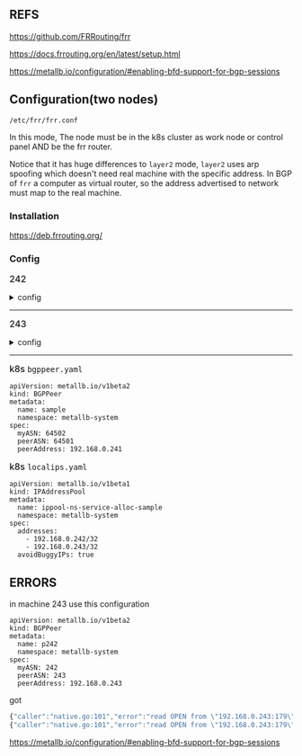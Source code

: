 
## REFS

https://github.com/FRRouting/frr

https://docs.frrouting.org/en/latest/setup.html

https://metallb.io/configuration/#enabling-bfd-support-for-bgp-sessions

## Configuration(two nodes)

`/etc/frr/frr.conf`

In this mode, The node must be in the k8s cluster as work node or control panel AND be the frr router.

Notice that it has huge differences to `layer2` mode, `layer2` uses arp spoofing which doesn't need real machine with the specific address. In BGP of `frr` a computer as virtual router, so the address advertised to network must map to the real machine.

### Installation

https://deb.frrouting.org/

### Config

<span style='font-size: 16px;font-weight: 500'>242</span>  

<details>
<summary>config</summary>

```
# default to using syslog. /etc/rsyslog.d/45-frr.conf places the log in
# /var/log/frr/frr.log
#
# Note:
# FRR's configuration shell, vtysh, dynamically edits the live, in-memory
# configuration while FRR is running. When instructed, vtysh will persist the
# live configuration to this file, overwriting its contents. If you want to
# avoid this, you can edit this file manually before starting FRR, or instruct
# vtysh to write configuration to a different file.
log syslog informational
frr version 7.5
frr defaults traditional
hostname bgp-router
log syslog

router bgp 242
 bgp router-id 192.168.0.242

 neighbor 192.168.0.243 remote-as 243
 neighbor 192.168.0.243 route-map RM-IN in
 neighbor 192.168.0.243 route-map RM-OUT out
 neighbor 192.168.0.243 passive
!
 address-family ipv4 unicast
   network 192.168.0.0/24
   neighbor 192.168.0.243 activate
 exit-address-family
```

</details>

---

<span style='font-size: 16px;font-weight: 500'>243</span>  

<details>
<summary>config</summary>

```
# default to using syslog. /etc/rsyslog.d/45-frr.conf places the log in
# /var/log/frr/frr.log
#
# Note:
# FRR's configuration shell, vtysh, dynamically edits the live, in-memory
# configuration while FRR is running. When instructed, vtysh will persist the
# live configuration to this file, overwriting its contents. If you want to
# avoid this, you can edit this file manually before starting FRR, or instruct
# vtysh to write configuration to a different file.
log syslog informational
frr version 7.5
frr defaults traditional
hostname bgp-router
log syslog

router bgp 243
 bgp router-id 192.168.0.243

 neighbor 192.168.0.242 remote-as 242
 neighbor 192.168.0.242 route-map RM-IN in
 neighbor 192.168.0.242 route-map RM-OUT out
 neighbor 192.168.0.242 passive
!
 address-family ipv4 unicast
   network 192.168.0.0/24
   neighbor 192.168.0.242 activate
 exit-address-family
```

</details>

---


<span style='font-size: 16px;font-weight: 500'>k8s `bgppeer.yaml`</span>  

```
apiVersion: metallb.io/v1beta2
kind: BGPPeer
metadata:
  name: sample
  namespace: metallb-system
spec:
  myASN: 64502
  peerASN: 64501
  peerAddress: 192.168.0.241
```



<span style='font-size: 16px;font-weight: 500'>k8s `localips.yaml`</span>  

```
apiVersion: metallb.io/v1beta1
kind: IPAddressPool
metadata:
  name: ippool-ns-service-alloc-sample
  namespace: metallb-system
spec:
  addresses:
    - 192.168.0.242/32
    - 192.168.0.243/32
  avoidBuggyIPs: true
```


## ERRORS

in machine 243 use this configuration

```
apiVersion: metallb.io/v1beta2
kind: BGPPeer
metadata:
  name: p242
  namespace: metallb-system
spec:
  myASN: 242
  peerASN: 243
  peerAddress: 192.168.0.243  
```

got


```javascript
{"caller":"native.go:101","error":"read OPEN from \"192.168.0.243:179\": EOF","level":"error","localASN":242,"msg":"failed to connect to peer","op":"connect","peer":"192.168.0.243:179","peerASN":243,"ts":"2024-07-31T08:10:45Z"}
{"caller":"native.go:101","error":"read OPEN from \"192.168.0.243:179\": EOF","level":"error","localASN":242,"msg":"failed to connect to peer","op":"connect","peer":"192.168.0.243:179","peerASN":243,"ts":"2024-07-31T08:12:45Z"}
```

https://metallb.io/configuration/#enabling-bfd-support-for-bgp-sessions
